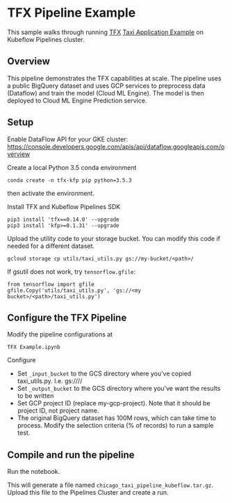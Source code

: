 # TFX Pipeline Example

This sample walks through running [TFX](https://github.com/tensorflow/tfx) [Taxi Application Example](https://github.com/tensorflow/tfx/tree/master/tfx/examples/chicago_taxi_pipeline) on Kubeflow Pipelines cluster. 

## Overview

This pipeline demonstrates the TFX capabilities at scale. The pipeline uses a public BigQuery dataset and uses GCP services to preprocess data (Dataflow) and train the model (Cloud ML Engine). The model is then deployed to Cloud ML Engine Prediction service.


## Setup

Enable DataFlow API for your GKE cluster: <https://console.developers.google.com/apis/api/dataflow.googleapis.com/overview>

Create a local Python 3.5 conda environment
```
conda create -n tfx-kfp pip python=3.5.3
```
then activate the environment.


Install TFX and Kubeflow Pipelines SDK
```
pip3 install 'tfx==0.14.0' --upgrade
pip3 install 'kfp>=0.1.31' --upgrade
```

Upload the utility code to your storage bucket. You can modify this code if needed for a different dataset.
```
gcloud storage cp utils/taxi_utils.py gs://my-bucket/<path>/
```

If gsutil does not work, try `tensorflow.gfile`:
```
from tensorflow import gfile
gfile.Copy('utils/taxi_utils.py', 'gs://<my bucket>/<path>/taxi_utils.py')
```

## Configure the TFX Pipeline

Modify the pipeline configurations at
```
TFX Example.ipynb
```
Configure
- Set `_input_bucket` to the GCS directory where you've copied taxi_utils.py. I.e. gs://<my bucket>/<path>/
- Set `_output_bucket` to the GCS directory where you've want the results to be written
- Set GCP project ID (replace my-gcp-project). Note that it should be project ID, not project name.
- The original BigQuery dataset has 100M rows, which can take time to process. Modify the selection criteria (% of records) to run a sample test. 

## Compile and run the pipeline
Run the notebook.

This will generate a file named `chicago_taxi_pipeline_kubeflow.tar.gz`.
Upload this file to the Pipelines Cluster and create a run.
